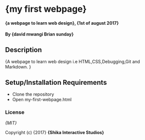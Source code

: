 # {my first webpage}

#### {a webpage to learn web design}, {1st of august 2017}

#### By **{david mwangi Brian sunday}**

## Description

{A webpage to learn web design i.e HTML,CSS,Debugging,Git and Markdown. }

## Setup/Installation Requirements

* Clone the repository
* Open my-first-webpage.html


### License

*{MIT}*

Copyright (c) {2017} **{Shika Interactive Studios}**

